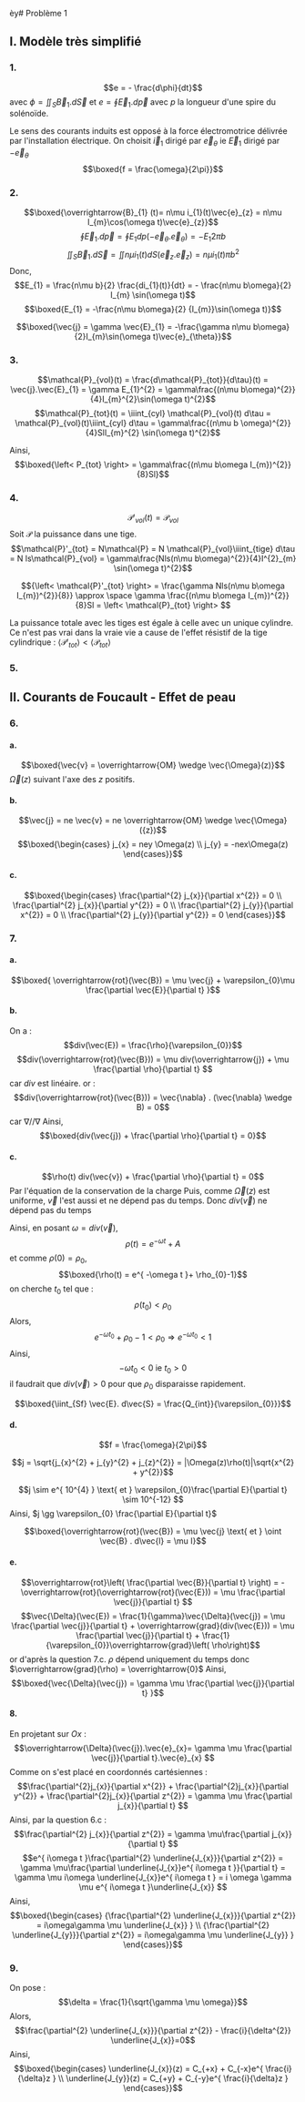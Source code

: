 èy# Problème 1
## I. Modèle très simplifié
### 1.
$$e = - \frac{d\phi}{dt}$$
avec 
$\phi = \iint_{S} \vec{B}_{1}. d\vec{S}$ et $e = \oint \vec{E}_{1}.d \overrightarrow{p}$ 
avec $p$ la longueur d'une spire du solénoïde.

Le sens des courants induits est opposé à la force électromotrice délivrée par l'installation électrique. 
On choisit $\vec{i}_{1}$ dirigé par $\vec{e}_{\theta}$ ie $\vec{E}_{1}$ dirigé par $-\vec{e}_{\theta}$
$$\boxed{f = \frac{\omega}{2\pi}}$$

### 2.
$$\boxed{\overrightarrow{B}_{1} (t)= n\mu i_{1}(t)\vec{e}_{z} = n\mu  I_{m}\cos(\omega t)\vec{e}_{z}}$$
$$\oint\vec{E}_{1}.d\vec{p} = \oint {E}_{1} dp(-\vec{e}_{\theta}.\vec{e}_{\theta}) = -E_{1}  2\pi b$$
$$\iint_{S}\vec{B}_{1}.d\vec{S} = \iint n\mu i_{1}(t)dS(\vec{e}_{z}.\vec{e}_{z}) = n\mu i_{1}(t) \pi b^{2}$$
Donc, 
$$E_{1} = \frac{n\mu b}{2} \frac{di_{1}(t)}{dt} = - \frac{n\mu b\omega}{2} I_{m} \sin(\omega t)$$
$$\boxed{E_{1} = -\frac{n\mu b\omega}{2} {I_{m}}\sin(\omega t)}$$

$$\boxed{\vec{j} = \gamma \vec{E}_{1} = -\frac{\gamma n\mu b\omega}{2}I_{m}\sin(\omega t)\vec{e}_{\theta}}$$

### 3.
$$\mathcal{P}_{vol}(t) = \frac{d\mathcal{P}_{tot}}{d\tau}(t) = \vec{j}.\vec{E}_{1} = \gamma E_{1}^{2} = \gamma\frac{(n\mu b\omega)^{2}}{4}I_{m}^{2}\sin(\omega t)^{2}$$
$$\mathcal{P}_{tot}(t) = \iiint_{cyl} \mathcal{P}_{vol}(t) d\tau = \mathcal{P}_{vol}(t)\iiint_{cyl} d\tau = \gamma\frac{(n\mu b \omega)^{2}}{4}SlI_{m}^{2} \sin(\omega t)^{2}$$

Ainsi, 
$$\boxed{\left< P_{tot} \right> = \gamma\frac{(n\mu b\omega I_{m})^{2}}{8}Sl}$$

### 4.
$$\mathcal{P}'_{vol}(t) = \mathcal{P}_{vol}$$
Soit $\mathcal{P}$ la puissance dans une tige. 
$$\mathcal{P}'_{tot} = N\mathcal{P} = N \mathcal{P}_{vol}\iiint_{tige} d\tau = N ls\mathcal{P}_{vol} = \gamma\frac{Nls(n\mu b\omega)^{2}}{4}I^{2}_{m} \sin(\omega t)^{2}$$

$${\left< \mathcal{P}'_{tot} \right> = \frac{\gamma Nls(n\mu b\omega I_{m})^{2}}{8}} \approx  \space  \gamma  \frac{(n\mu b\omega I_{m})^{2}}{8}Sl =  \left< \mathcal{P}_{tot} \right> $$

La puissance totale avec les tiges est égale à celle avec un unique cylindre. 
Ce n'est pas vrai dans la vraie vie a cause de l'effet résistif de la tige cylindrique : $\left< \mathcal{P}'_{tot} \right> < \left< \mathcal{P}_{tot} \right>$

### 5.

## II. Courants de Foucault - Effet de peau
### 6.
#### a.
$$\boxed{\vec{v} =  \overrightarrow{OM} \wedge \vec{\Omega}(z)}$$
$\vec{\Omega}(z)$ suivant l'axe des $z$ positifs. 

#### b.
$$\vec{j} = ne \vec{v} = ne \overrightarrow{OM} \wedge \vec{\Omega}({z})$$
$$\boxed{\begin{cases}
j_{x} = ney  \Omega(z) \\
j_{y} = -nex\Omega(z)
\end{cases}}$$

#### c.
$$\boxed{\begin{cases}
\frac{\partial^{2} j_{x}}{\partial x^{2}} = 0 \\
\frac{\partial^{2} j_{x}}{\partial y^{2}} = 0 \\
\frac{\partial^{2} j_{y}}{\partial x^{2}} = 0 \\
\frac{\partial^{2} j_{y}}{\partial y^{2}} = 0
\end{cases}}$$

### 7.
#### a.
$$\boxed{
\overrightarrow{rot}(\vec{B}) = \mu \vec{j} + \varepsilon_{0}\mu \frac{\partial \vec{E}}{\partial t} }$$

#### b.
On a : 
$$div(\vec{E}) = \frac{\rho}{\varepsilon_{0}}$$
$$div(\overrightarrow{rot}(\vec{B})) = \mu div(\overrightarrow{j}) + \mu \frac{\partial \rho}{\partial t} $$
car $div$ est linéaire. 
or : 
$$div(\overrightarrow{rot}(\vec{B})) = \vec{\nabla} . (\vec{\nabla} \wedge B) = 0$$
car $\nabla // \nabla$
Ainsi, 
$$\boxed{div(\vec{j}) + \frac{\partial \rho}{\partial t} = 0}$$

#### c.
$$\rho(t) div(\vec{v}) + \frac{\partial \rho}{\partial t} = 0$$
Par l'équation de la conservation de la charge 
Puis, comme $\vec{\Omega}(z)$ est uniforme, $\vec{v}$ l'est aussi et ne dépend pas du temps. Donc $div(\vec{v})$ ne dépend pas du temps

Ainsi, en posant $\omega = div(\vec{v})$, 
$$\rho(t) = e^{ -\omega t } + A$$
et comme $\rho(0) = \rho_{0}$, 
$$\boxed{\rho(t) = e^{ -\omega t }+ \rho_{0}-1}$$
on cherche $t_{0}$ tel que : 
$$\rho(t_{0}) < \rho_{0}$$
Alors, 
$$e^{ -\omega t_{0} }+\rho_{0}-1 < \rho_{0} \Rightarrow e^{ -\omega t_{0} }<1$$
Ainsi, 
$$-\omega t_{0} < 0 \text{ ie } t_{0} > 0$$
il faudrait que $div(\vec{v})>0$ pour que $\rho_{0}$ disparaisse rapidement. 

$$\boxed{\iint_{Sf} \vec{E}. d\vec{S} = \frac{Q_{int}}{\varepsilon_{0}}}$$

#### d.
$$f = \frac{\omega}{2\pi}$$

$$j = \sqrt{j_{x}^{2} + j_{y}^{2} + j_{z}^{2}} = |\Omega(z)\rho(t)|\sqrt{x^{2} + y^{2}}$$

$$j \sim e^{ 10^{4} } \text{ et } \varepsilon_{0}\frac{\partial E}{\partial t} \sim 10^{-12} $$
Ainsi, $j \gg \varepsilon_{0} \frac{\partial E}{\partial t}$

$$\boxed{\overrightarrow{rot}(\vec{B}) = \mu \vec{j}  \text{ et } \oint \vec{B} . d\vec{l} = \mu I}$$

#### e.
$$\overrightarrow{rot}\left( \frac{\partial \vec{B}}{\partial t} \right) = -\overrightarrow{rot}(\overrightarrow{rot}(\vec{E})) = \mu \frac{\partial \vec{j}}{\partial t} $$
$$\vec{\Delta}(\vec{E}) = \frac{1}{\gamma}\vec{\Delta}(\vec{j}) = \mu \frac{\partial \vec{j}}{\partial t} + \overrightarrow{grad}(div(\vec{E})) = \mu \frac{\partial \vec{j}}{\partial t} + \frac{1}{\varepsilon_{0}}\overrightarrow{grad}\left( \rho\right)$$
or d'après la question 7.c. $\rho$ dépend uniquement du temps donc $\overrightarrow{grad}(\rho) = \overrightarrow{0}$ 
Ainsi, 
$$\boxed{\vec{\Delta}(\vec{j}) = \gamma \mu \frac{\partial \vec{j}}{\partial t} }$$

#### 8.
En projetant sur $Ox$ : 
$$\overrightarrow{\Delta}(\vec{j}).\vec{e}_{x}= \gamma \mu \frac{\partial \vec{j}}{\partial t}.\vec{e}_{x} $$
Comme on s'est placé en coordonnés cartésiennes : 
$$\frac{\partial^{2}j_{x}}{\partial x^{2}} + \frac{\partial^{2}j_{x}}{\partial y^{2}} + \frac{\partial^{2}j_{x}}{\partial z^{2}}  = \gamma \mu \frac{\partial j_{x}}{\partial t} $$
Ainsi, par la question 6.c : 
$$\frac{\partial^{2} j_{x}}{\partial z^{2}} = \gamma \mu\frac{\partial j_{x}}{\partial t}  $$
$$e^{ i\omega t }\frac{\partial^{2} \underline{J_{x}}}{\partial z^{2}} = \gamma \mu\frac{\partial \underline{J_{x}}e^{ i\omega t }}{\partial t}  = \gamma \mu i\omega \underline{J_{x}}e^{ i\omega t } = i \omega \gamma \mu e^{ i\omega t }\underline{J_{x}} $$
Ainsi, 
$$\boxed{\begin{cases}
{\frac{\partial^{2} \underline{J_{x}}}{\partial z^{2}} = i\omega\gamma \mu \underline{J_{x}}  } \\
{\frac{\partial^{2} \underline{J_{y}}}{\partial z^{2}} = i\omega\gamma \mu \underline{J_{y}} }
\end{cases}}$$

### 9.
On pose :
$$\delta = \frac{1}{\sqrt{\gamma \mu \omega}}$$
Alors,
$$\frac{\partial^{2} \underline{J_{x}}}{\partial z^{2}} - \frac{i}{\delta^{2}} \underline{J_{x}}=0$$
Ainsi,
$$\boxed{\begin{cases}
\underline{J_{x}}(z) = C_{+x} + C_{-x}e^{ \frac{i}{\delta}z }  \\
\underline{J_{y}}(z) = C_{+y} + C_{-y}e^{ \frac{i}{\delta}z } 
\end{cases}}$$

